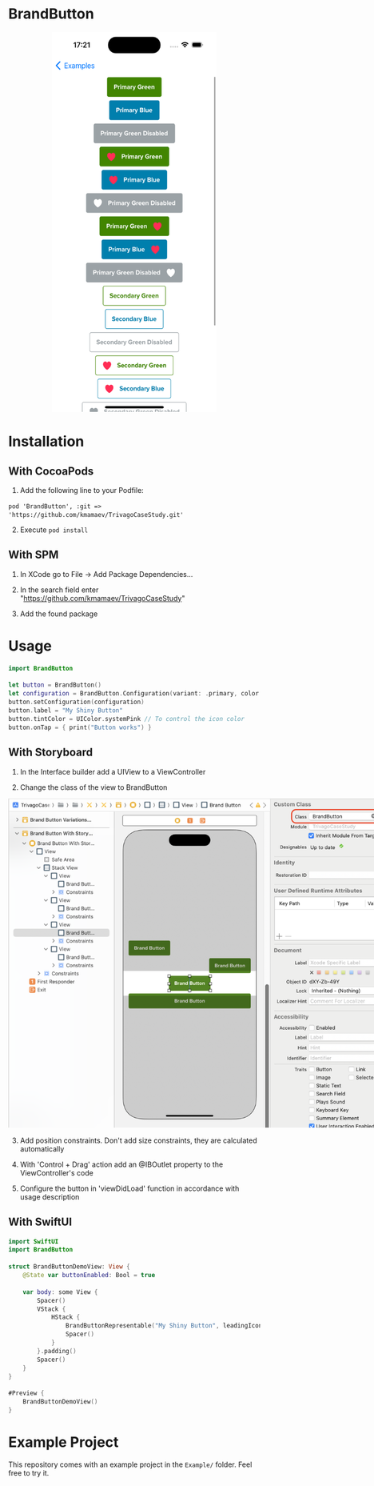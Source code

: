 # BrandButton

<p align="center">
  <img src="Variations.png" width="330" height="760"/>
</p>

# Installation

## With CocoaPods

1. Add the following line to your Podfile:

`pod 'BrandButton', :git => 'https://github.com/kmamaev/TrivagoCaseStudy.git'`

2. Execute `pod install`

## With SPM

1. In XCode go to File → Add Package Dependencies...

2. In the search field enter "https://github.com/kmamaev/TrivagoCaseStudy"

3. Add the found package

# Usage

```swift
import BrandButton

let button = BrandButton()
let configuration = BrandButton.Configuration(variant: .primary, color: .green, leadingIcon: nil, trailingIcon: UIImage(systemName: "heart.fill")!, isEnabled: true)
button.setConfiguration(configuration)
button.label = "My Shiny Button"
button.tintColor = UIColor.systemPink // To control the icon color
button.onTap = { print("Button works") }
```

## With Storyboard

1. In the Interface builder add a UIView to a ViewController

2. Change the class of the view to BrandButton

<p align="center">
  <img src="Storyboard.png" style="max-width: 760px; height: auto;" />
</p>

3. Add position constraints. Don't add size constraints, they are calculated automatically

4. With 'Control + Drag' action add an @IBOutlet property to the ViewController's code

5. Configure the button in 'viewDidLoad' function in accordance with usage description

## With SwiftUI

```swift
import SwiftUI
import BrandButton

struct BrandButtonDemoView: View {
    @State var buttonEnabled: Bool = true
    
    var body: some View {
        Spacer()
        VStack {
            HStack {
                BrandButtonRepresentable("My Shiny Button", leadingIcon: UIImage(systemName: "heart.fill")!, isEnabled: $buttonEnabled, onTap: { print("Button works") }).fixedSize().tint(.pink)
                Spacer()
            }
        }.padding()
        Spacer()
    }
}

#Preview {
    BrandButtonDemoView()
}
```

# Example Project

This repository comes with an example project in the `Example/` folder. Feel free to try it.
